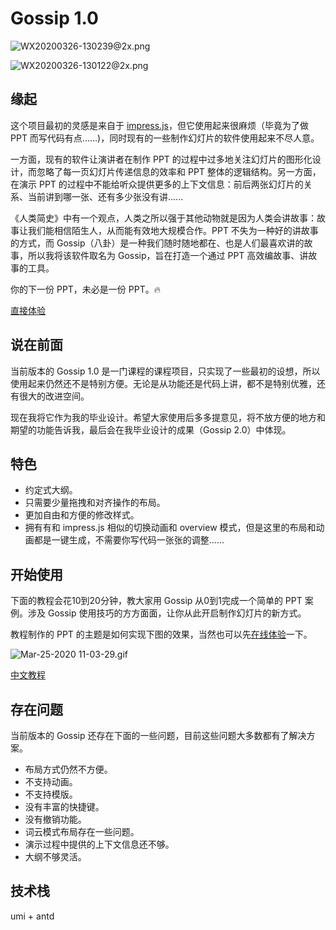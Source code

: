 # Gossip 1.0

![WX20200326-130239@2x.png](https://i.loli.net/2020/03/26/uFrys8ReZdghXL3.png)

![WX20200326-130122@2x.png](https://i.loli.net/2020/03/26/YzhWKcCUMvH8m9D.png)

## 缘起

这个项目最初的灵感是来自于 [impress.js](https://github.com/impress/impress.js)，但它使用起来很麻烦（毕竟为了做 PPT 而写代码有点......)，同时现有的一些制作幻灯片的软件使用起来不尽人意。

一方面，现有的软件让演讲者在制作 PPT 的过程中过多地关注幻灯片的图形化设计，而忽略了每一页幻灯片传递信息的效率和 PPT 整体的逻辑结构。另一方面，在演示 PPT 的过程中不能给听众提供更多的上下文信息：前后两张幻灯片的关系、当前讲到哪一张、还有多少张没有讲......

《人类简史》中有一个观点，人类之所以强于其他动物就是因为人类会讲故事：故事让我们能相信陌生人，从而能有效地大规模合作。PPT 不失为一种好的讲故事的方式，而 Gossip（八卦）是一种我们随时随地都在、也是人们最喜欢讲的故事，所以我将该软件取名为 Gossip，旨在打造一个通过 PPT 高效编故事、讲故事的工具。

你的下一份 PPT，未必是一份 PPT。🔥

[直接体验](https://pearmini.github.io/gossip/)

## 说在前面

当前版本的 Gossip 1.0 是一门课程的课程项目，只实现了一些最初的设想，所以使用起来仍然还不是特别方便。无论是从功能还是代码上讲，都不是特别优雅，还有很大的改进空间。

现在我将它作为我的毕业设计。希望大家使用后多多提意见，将不放方便的地方和期望的功能告诉我，最后会在我毕业设计的成果（Gossip 2.0）中体现。

## 特色

- 约定式大纲。
- 只需要少量拖拽和对齐操作的布局。
- 更加自由和方便的修改样式。
- 拥有有和 impress.js 相似的切换动画和 overview 模式，但是这里的布局和动画都是一键生成，不需要你写代码一张张的调整......
  
## 开始使用

下面的教程会花10到20分钟，教大家用 Gossip 从0到1完成一个简单的 PPT 案例。涉及 Gossip 使用技巧的方方面面，让你从此开启制作幻灯片的新方式。

教程制作的 PPT 的主题是如何实现下图的效果，当然也可以先[在线体验](https://www.openprocessing.org/sketch/862903)一下。

![Mar-25-2020 11-03-29.gif](https://i.loli.net/2020/03/25/MGnariKg3pD5QEL.gif)

[中文教程](./tutorials.md)

## 存在问题

当前版本的 Gossip 还存在下面的一些问题，目前这些问题大多数都有了解决方案。

- 布局方式仍然不方便。
- 不支持动画。
- 不支持模版。
- 没有丰富的快捷键。
- 没有撤销功能。
- 词云模式布局存在一些问题。
- 演示过程中提供的上下文信息还不够。
- 大纲不够灵活。

## 技术栈

umi + antd
  